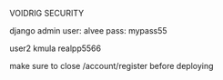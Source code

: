 VOIDRIG SECURITY 


<!-- django sucks (had to create registration functions my self for validating information) -->

django admin
user: alvee
pass: mypass55

user2
kmula
realpp5566

make sure to close /account/register before deploying